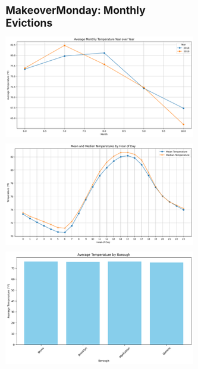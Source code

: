# MakeoverMonday: Monthly Evictions

![](https://github.com/monacosc1/makeover-monday/blob/master/2023/W39/output/yearly_changes.png)

![](https://github.com/monacosc1/makeover-monday/blob/master/2023/W39/output/hourly_changes.png)

![](https://github.com/monacosc1/makeover-monday/blob/master/2023/W39/output/comparison_avg_temperatures.png)
